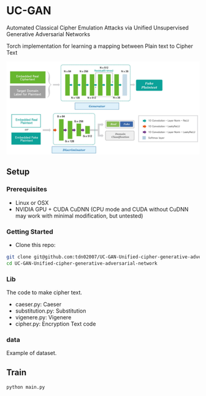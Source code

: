 # UC-GAN

Automated Classical Cipher Emulation Attacks via Unified Unsupervised Generative Adversarial Networks

Torch implementation for learning a mapping between Plain text to Cipher Text

<img src="img/img.PNG" width="900px"/>

## Setup

### Prerequisites

- Linux or OSX
- NVIDIA GPU + CUDA CuDNN (CPU mode and CUDA without CuDNN may work with minimal modification, but untested)

### Getting Started

- Clone this repo:

```bash
git clone git@github.com:tdn02007/UC-GAN-Unified-cipher-generative-adversarial-network.git
cd UC-GAN-Unified-cipher-generative-adversarial-network
```

### Lib

The code to make cipher text.

- caeser.py: Caeser
- substitution.py: Substitution
- vigenere.py: Vigenere
- cipher.py: Encryption Text code

### data

Example of dataset.

## Train

```bash
python main.py
```
